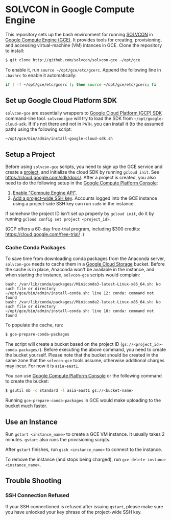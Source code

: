 # SOLVCON in Google Compute Engine

This repository sets up the bash environment for running [SOLVCON](http://solvcon.net/) in [Google Compute Engine (GCE)](https://cloud.google.com/compute/).  It provides tools for creating, provisioning, and accessing virtual-machine (VM) intances in GCE.  Clone the repository to install:

```bash
$ git clone http://github.com/solvcon/solvcon-gce ~/opt/gce
```

To enable it, run `source ~/opt/gce/etc/gcerc`.  Append the following line in ``.bashrc`` to enable it automatically:

```bash
if [ -f ~/opt/gce/etc/gcerc ]; then source ~/opt/gce/etc/gcerc; fi
```

## Set up Google Cloud Platform SDK

`solvcon-gce` are essentially wrappers to [Google Cloud Platform (GCP) SDK](https://cloud.google.com/sdk/) command-line tool.  `solvcon-gce` will try to load the SDK from `~/opt/google-cloud-sdk`.  If it's not there and not in `PATH`, you can install it (to the assumed path) using the following script:

```bash
~/opt/gce/bin/admin/install-google-cloud-sdk.sh
```

## Setup a Project

Before using `solvcon-gce` scripts, you need to sign up the GCE service and create a [project](https://cloud.google.com/compute/docs/projects), and initialize the cloud SDK by running `gcloud init`.  See https://cloud.google.com/sdk/docs/.  After a project is created, you also need to do the following setup in the [Google Compute Platform Console](https://console.cloud.google.com):

1. [Enable "Compute Engine API"](https://console.cloud.google.com/apis/).
2. [Add a project-wide SSH key](https://console.cloud.google.com/compute/metadata/sshKeys).  Accounts logged into the GCE instance using a project-side SSH key can run `sudo` in the instance.

If somehow the project ID isn't set up properly by `gcloud init`, do it by running `gcloud config set project <project_id>`.

(GCP offers a 60-day free-trial program, including $300 credits: https://cloud.google.com/free-trial/ .)

### Cache Conda Packages

To save time from downloading conda packages from the Anaconda server, `solvcon-gce` needs to cache them in a [Google Cloud Storage](https://cloud.google.com/storage) bucket.  Before the cache is in place, Anaconda won't be available in the instance, and when starting the instance, `solvcon-gce` scripts would complain:

```
bash: /var/lib/conda/packages//Miniconda3-latest-Linux-x86_64.sh: No such file or directory
~/opt/gce/bin/admin/install-conda.sh: line 12: conda: command not found
bash: /var/lib/conda/packages//Miniconda2-latest-Linux-x86_64.sh: No such file or directory
~/opt/gce/bin/admin/install-conda.sh: line 18: conda: command not found
```

To populate the cache, run:

```bash
$ gce-prepare-conda-packages
```

The script will create a bucket based on the project ID (`gs://<project_id>-conda-packages/`).  Before executing the above command, you need to create the bucket yourself.  Please note that the bucket should be created in the same zone that the `solvcon-gce` tools assume, otherwise additional charges may incur.  For now it is `asia-east1`.

You can use [Google Compute Platform Console](https://console.cloud.google.com) or the following command to create the bucket:

```bash
$ gsutil mb -c standard -l asia-east1 gs://<bucket-name>
```

Running `gce-prepare-conda-packages` in GCE would make uploading to the bucket much faster.

## Use an Instance

Run `gstart <instance_name>` to create a GCE VM instance.  It usually takes 2 minutes.  `gstart` also runs the provisioning scripts.

After `gstart` finishes, run `gssh <instance_name>` to connect to the instance.

To remove the instance (and stops being charged), run `gce-delete-instance <instance_name>`.

## Trouble Shooting

### SSH Connection Refused

If your SSH connectioned is refused after issuing `gstart`, please make sure you have unlocked your key phrase of the project-wide SSH key.
